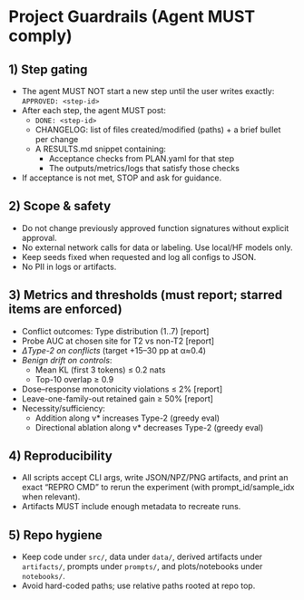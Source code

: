 # Project Guardrails (Agent MUST comply)

## 1) Step gating
- The agent MUST NOT start a new step until the user writes exactly:
  `APPROVED: <step-id>`
- After each step, the agent MUST post:
  - `DONE: <step-id>`
  - CHANGELOG: list of files created/modified (paths) + a brief bullet per change
  - A RESULTS.md snippet containing:
    * Acceptance checks from PLAN.yaml for that step
    * The outputs/metrics/logs that satisfy those checks
- If acceptance is not met, STOP and ask for guidance.

## 2) Scope & safety
- Do not change previously approved function signatures without explicit approval.
- No external network calls for data or labeling. Use local/HF models only.
- Keep seeds fixed when requested and log all configs to JSON.
- No PII in logs or artifacts.

## 3) Metrics and thresholds (must report; starred items are enforced)
- Conflict outcomes: Type distribution (1..7) [report]
- Probe AUC at chosen site for T2 vs non-T2 [report]
- *ΔType-2 on conflicts* (target +15–30 pp at α≈0.4)
- *Benign drift on controls*:
  - Mean KL (first 3 tokens) ≤ 0.2 nats
  - Top-10 overlap ≥ 0.9
- Dose–response monotonicity violations ≤ 2% [report]
- Leave-one-family-out retained gain ≥ 50% [report]
- Necessity/sufficiency:
  - Addition along v* increases Type-2 (greedy eval)
  - Directional ablation along v* decreases Type-2 (greedy eval)

## 4) Reproducibility
- All scripts accept CLI args, write JSON/NPZ/PNG artifacts, and print an exact
  “REPRO CMD” to rerun the experiment (with prompt_id/sample_idx when relevant).
- Artifacts MUST include enough metadata to recreate runs.

## 5) Repo hygiene
- Keep code under `src/`, data under `data/`, derived artifacts under `artifacts/`,
  prompts under `prompts/`, and plots/notebooks under `notebooks/`.
- Avoid hard-coded paths; use relative paths rooted at repo top.
